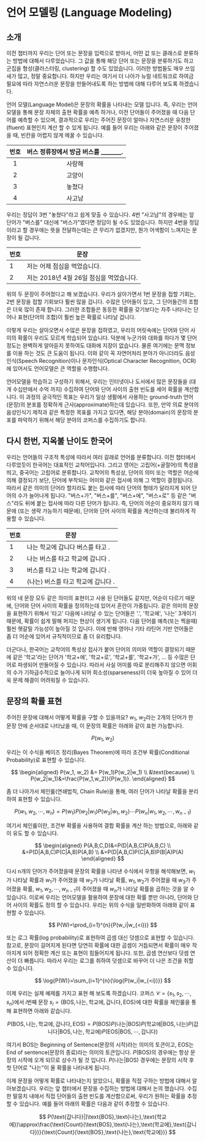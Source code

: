 # 언어 모델링 (Language Modeling)

## 소개

이전 챕터까지 우리는 단어 또는 문장을 입력으로 받아서, 어떤 값 또는 클래스로 분류하는 방법에 대해서 다루었습니다. 그 값을 통해 해당 단어 또는 문장을 분류하기도 하고 군집을 형성(클러스터링, clustering) 할 수도 있었습니다. 이러한 방법들도 매우 쓰임새가 많고, 정말 중요합니다. 하지만 우리는 여기서 더 나아가 뉴럴 네트워크로 하여금 필요에 따라 자연스러운 문장을 만들어내도록 하는 방법에 대해 다루어 보도록 하겠습니다.

언어 모델(Language Model)은 문장의 확률을 나타내는 모델 입니다. 즉, 우리는 언어 모델을 통해 문장 자체의 출현 확률을 예측 하거나, 이전 단어들이 주어졌을 때 다음 단어를 예측할 수 있으며, 결과적으로 우리는 주어진 문장이 얼마나 자연스러운 유창한(fluent) 표현인지 계산 할 수 있게 됩니다. 예를 들어 우리는 아래와 같은 문장이 주어졌을 때, 빈칸을 어렵지 않게 메꿀 수 있습니다.

|번호|버스 정류장에서 방금 버스를 _______.|
|:-:|:-:|
|1|사랑해|
|2|고양이|
|3|놓쳤다|
|4|사고남|

우리는 정답이 3번 "놓쳤다"라고 쉽게 맞출 수 있습니다. 4번 "사고남"의 경우에는 앞 단어가 "버스를" 대신에 "버스가"였다면 정답이 될 수도 있었습니다. 하지만 4번을 정답이라고 할 경우에는 뜻을 전달하는데는 큰 무리가 없겠지만, 뭔가 어색함이 느껴지는 문장이 될 겁니다. 

|번호|문장|
|-|-|
|1|저는 어제 점심을 먹었습니다.|
|2|저는 2018년 4월 26일 점심을 먹었습니다.|

위의 두 문장이 주어졌다고 해 보겠습니다. 우리가 살아가면서 1번 문장을 접할 기회는, 2번 문장을 접할 기회보다 훨씬 많을 겁니다. 수많은 단어들이 있고, 그 단어들간의 조합은 더욱 많이 존재 합니다. 그러한 조합들은 동등한 확률을 갖기보다는 자주 나타나는 단어나 표현(단어의 조합)이 훨씬 높은 확률로 나타날 겁니다.

이렇게 우리는 살아오면서 수많은 문장을 접하였고, 우리의 머릿속에는 단어와 단어 사이의 확률이 우리도 모르게 학습되어 있습니다. 덕분에 누군가와 대화를 하다가 몇 단어 정도는 완벽하게 알아듣지 못하여도 대화에 지장이 없습니다. <comment>물론 여기에는 문맥 정보를 이용 하는 것도 큰 도움이 됩니다.</comment> 이와 같이 꼭 자연어처리 분야가 아니더라도 음성인식(Speech Recognition)이나 문자인식(Optical Character Recognition, OCR)에 있어서도 언어모델은 큰 역할을 수행합니다. 

언어모델을 학습하고 구성하기 위해서, 우리는 인터넷이나 도서에서 많은 문장들을 (대개 수십만에서 수억 까지) 수집하여 단어와 단어 사이의 출현 빈도를 세어 확률을 계산합니다. 이 과정의 궁극적인 목표는 우리가 일상 생활에서 사용하는 ground-truth 언어(문장)의 분포를 정확하게 근사(approximate)하는데 있습니다. 또한, 만약 의료 분야의 음성인식기 제작과 같은 특정한 목표를 가지고 있다면, 해당 분야(domain)의 문장의 분포를 파악하기 위해서 해당 분야의 코퍼스를 수집하기도 합니다.

## 다시 한번, 지옥불 난이도 한국어

우리는 언어들의 구조적 특성에 따라서 여러 갈래로 언어를 분류합니다. 이전 챕터에서 다루었듯이 한국어는 대표적인 교착어입니다. 그리고 영어는 고립어(+굴절어)의 특성을 띄고, 중국어는 고립어로 분류합니다. 교착어의 특성상, 단어의 의미 또는 역할은 어순에 의해 결정되기 보단, 단어에 부착되는 어미와 같은 접사에 의해 그 역할이 결정됩니다. 따라서 같은 의미의 단어라 할지라도 붙는 접사에 따라 단어의 형태가 달라지게 되어 단어의 수가 늘어나게 됩니다. "버스+가", "버스+를", "버스+에", "버스+로" 등 같은 "버스"라도 뒤에 붙는 접사에 따라 다른 단어가 됩니다. 즉, 단어의 어순이 중요하지 않기 때문에 (또는 생략 가능하기 때문에), 단어와 단어 사이의 확률을 계산하는데 불리하게 작용할 수 있습니다.

|번호|문장|
|-|-|
|1|나는 학교에 갑니다 버스를 타고 .|
|2|나는 버스를 타고 학교에 갑니다 .|
|3|버스를 타고 나는 학교에 갑니다 .|
|4|(나는) 버스를 타고 학교에 갑니다 .|

위의 네 문장 모두 같은 의미의 표현이고 사용 된 단어들도 같지만, 어순이 다르기 때문에, 단어와 단어 사이의 확률을 정의하는데 있어서 혼란이 가중됩니다. 같은 의미의 문장을 표현하기 위해서 '타고' 다음에 나타날 수 있는 단어들은 '.', '학교에', '나는' 3개이기 때문에, 확률이 쉽게 말해 퍼지는 현상이 생기게 됩니다. 다음 단어를 예측(또는 찍을때) 훨씬 헷갈릴 가능성이 높아질 것 입니다. 이에 반해 영어나 기타 라틴어 기반 언어들은 좀 더 어순에 있어서 규칙적이므로 좀 더 유리합니다.

더군다나, 한국어는 교착어의 특성상 접사가 붙어 단어의 의미와 역할이 결정되기 때문에 같은 '학교'라는 단어가 '학교+에', '학교+로', '학교+를', '학교+가', ... 등 수많은 단어로 파생되어 만들어질 수 있습니다. 따라서 사실 어미를 따로 분리해주지 않으면 어휘의 수가 기하급수적으로 늘어나게 되어 희소성(sparseness)이 더욱 높아질 수 있어 더욱 문제 해결이 어려워질 수 있습니다.

## 문장의 확률 표현

주어진 문장에 대해서 어떻게 확률을 구할 수 있을까요? $w_1$, $w_2$라는 2개의 단어가 한 문장 안에 순서대로 나타났을 때, 이 문장의 확률은 아래와 같이 표현 가능합니다.

$$
P(w_1, w_2)
$$

우리는 이 수식을 베이즈 정리(Bayes Theorem)에 따라 조건부 확률(Conditional Probability)로 표현할 수 있습니다.

$$
\begin{aligned}
P(w_1, w_2) &= P(w_1)P(w_2|w_1) \\
&\text{because} \\
P(w_2|w_1)&=\frac{P(w_1,w_2)}{P(w_1)}.
\end{aligned}
$$

좀 더 나아가서 체인룰(연쇄법칙, Chain Rule)을 통해, 여러 단어가 나타날 확률을 분리하여 표현할 수 있습니다.

$$
P(w_1,w_2,\cdots,w_n)=P(w_1)P(w_2|w_1)P(w_3|w_1, w_2)\cdots P(w_n|w_1,w_2,\cdots,w_{n-1})
$$

여기서 체인룰이란, 조건부 확률을 사용하여 결합 확률을 계산 하는 방법으로, 아래와 같이 유도 할 수 있습니다.

$$
\begin{aligned}
P(A,B,C,D)&=P(D|A,B,C)P(A,B,C) \\
&=P(D|A,B,C)P(C|A,B)P(A,B) \\
&=P(D|A,B,C)P(C|A,B)P(B|A)P(A)
\end{aligned}
$$ 

다시 n개의 단어가 주어졌을때 문장의 확률을 나타낸 수식에서 우항을 해석해보면, $w_1$가 나타날 확률과 $w_1$가 주어졌을 때 $w_2$가 나타날 확률, $w_1, w_2$가 주어졌을 때 $w_3$가 주어졌을 확률, $w_1, w_2,\cdots,w_{n-1}$이 주어졌을 때 $w_n$가 나타날 확률을 곱하는 것을 알 수 있습니다. 이로써 우리는 언어모델을 활용하여 문장에 대한 확률 뿐만 아니라, 단어와 단어 사이의 확률도 정의 할 수 있습니다. 우리는 위의 수식을 일반화하여 아래와 같이 표현할 수 있습니다.

$$
P(W)=\prod_{i=1}^{n}{P(w_i|w_{<i})}
$$

또는 로그 확률(log probability)로 표현하여 곱셈 대신 덧셈으로 표현할 수 있습니다. 참고로, 문장이 길어지게 된다면 당연히 확률에 대한 곱셈이 거듭되면서 확률이 매우 작아지게 되어 정확한 계산 또는 표현이 힘들어지게 됩니다. <comment>또한, 곱셈 연산보다 덧셈 연산이 더 빠릅니다.</comment> 따라서 우리는 로그를 취하여 덧셈으로 바꾸어 더 나은 조건을 취할 수 있습니다. 

$$
\log{P(W)}=\sum_{i=1}^{n}{\log{P(w_i|w_{<i})}}
$$

이제 우리는 실제 예제를 가지고 표현 해 보도록 하겠습니다. 코퍼스 $\mathcal{C}=\{s_1,s_2,\cdots,s_n\}$에서 $i$번째 문장 $s_i = \{\text{BOS}, \text{나는}, \text{학교에}, \text{갑니다}, \text{EOS}\}$에 대한 확률을 체인룰을 통해 표현하면 아래와 같습니다.

$$
P(\text{BOS},\text{나는},\text{학교에},\text{갑니다},\text{EOS})=P(\text{BOS})P(\text{나는}|\text{BOS})P(\text{학교에}|\text{BOS},\text{나는})P(\text{갑니다}|\text{BOS},\text{나는},\text{학교에})P(\text{EOS}|\text{BOS},\cdots,\text{갑니다})
$$

여기서 BOS는 Beginning of Sentence(문장의 시작)라는 의미의 토큰이고, EOS는 End of sentence(문장의 종료)라는 의미의 토큰입니다. $P(\text{BOS})$의 경우에는 항상 문장의 시작에 오게 되므로 상수가 될 것 입니다. $P(\text{나는}|\text{BOS})$ 경우에는 문장의 시작 후 첫 단어로 "나는"이 올 확률을 나타내게 됩니다. 

이제 문장을 어떻게 확률로 나타내는지 알았으니, 확률을 직접 구하는 방법에 대해서 알아보겠습니다. 우리는 앞 챕터에서 문장을 수집하는 방법에 대해서 논의 했습니다. 수집한 말뭉치 내에서 직접 단어들의 출현 빈도를 계산함으로써, 우리가 원하는 확률을 추정할 수 있습니다. 예를 들어 아래의 확률은 다음과 같이 추정할 수 있습니다.

$$
P(\text{갑니다}|]\text{BOS},\text{나는},\text{학교에})\approx\frac{\text{Count}(\text{BOS},\text{나는},\text{학교에},\text{갑니다})}{\text{Count}(\text{BOS},\text{나는},\text{학교에})}
$$
